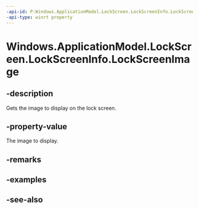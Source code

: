----api-id: P:Windows.ApplicationModel.LockScreen.LockScreenInfo.LockScreenImage
-api-type: winrt property
---<!-- Property syntaxpublic Windows.Storage.Streams.IRandomAccessStream LockScreenImage { get; }--># Windows.ApplicationModel.LockScreen.LockScreenInfo.LockScreenImage## -descriptionGets the image to display on the lock screen.## -property-valueThe image to display.## -remarks## -examples## -see-also